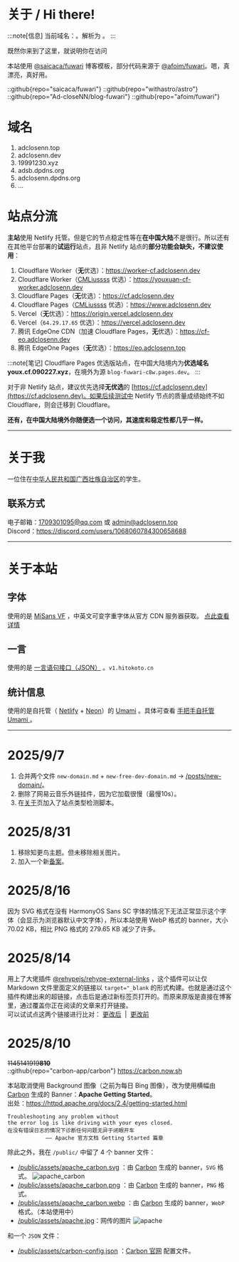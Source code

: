 # 关于 / Hi there!

:::note[信息]
当前域名：<code><span id="cdns-hostname"></span></code>。解析为 <span id="cdns-type"></span>。
:::

既然你来到了这里，就说明你在访问<span id="cdns"></span>

本站使用 [@saicaca/fuwari](https://github.com/saicaca/fuwari) 博客模板，部分代码来源于 [@afoim/fuwari](https://github.com/afoim/fuwari)。嗯，真漂亮，真好用。

::github{repo="saicaca/fuwari"}
::github{repo="withastro/astro"}
::github{repo="Ad-closeNN/blog-fuwari"}
::github{repo="afoim/fuwari"}

# 域名
1. adclosenn.top
2. adclosenn.dev
3. 19991230.xyz
4. adsb.dpdns.org
5. adclosenn.dpdns.org
6. ...

# 站点分流
**主站**使用 Netlify 托管。但是它的节点稳定性等在**在中国大陆**不是很行。所以还有在其他平台部署的**试运行**站点，且非 Netlify 站点的**部分功能会缺失，不建议使用**：
1. Cloudflare Worker（**无**优选）：https://worker-cf.adclosenn.dev
2. Cloudflare Worker（[CMLiussss](https://cf.090227.xyz) 优选）：https://youxuan-cf-worker.adclosenn.dev
3. Cloudflare Pages（**无**优选）：https://cf.adclosenn.dev
4. Cloudflare Pages（[CMLiussss](https://cf.090227.xyz) 优选）：https://www.adclosenn.dev
5. Vercel（**无**优选）：https://origin.vercel.adclosenn.dev
6. Vercel（`64.29.17.65` 优选）：https://vercel.adclosenn.dev
6. 腾讯 EdgeOne CDN（加速 Cloudflare Pages，**无**优选）：https://cf-eo.adclosenn.dev
8. 腾讯 EdgeOne Pages（**无**优选）：https://eo.adclosenn.top

:::note[笔记]
Cloudflare Pages 优选版站点，在中国大陆境内为**优选域名 youx.cf.090227.xyz**，在境外为源 `blog-fuwari-c8w.pages.dev`。
:::

对于非 Netlify 站点，建议优先选择**无优选**的 [https://cf.adclosenn.dev](https://cf.adclosenn.dev)。如果后续测试中 Netlify 节点的质量成绩始终不如 Cloudflare，则会迁移到 Cloudflare。

**还有，在中国大陆境外你随便选一个访问，其速度和稳定性都几乎一样。**

---

# 关于我
一位住在[中华人民共和国广西壮族自治区](https://baike.baidu.com/item/%E5%B9%BF%E8%A5%BF%E5%A3%AE%E6%97%8F%E8%87%AA%E6%B2%BB%E5%8C%BA/163178)的学生。

## 联系方式
电子邮箱：[1709301095@qq.com](mailto:1709301095@qq.com) 或 [admin@adclosenn.top](mailto:admin@adclosenn.top)  
Discord：https://discord.com/users/1068060784300658688

---

# 关于本站
## 字体
使用的是 [MiSans VF](https://hyperos.mi.com/font) ，中英文可变字重字体从官方 CDN 服务器获取。 
[点此查看详情](/misans/)

## 一言
使用的是 [一言语句接口（JSON）](https://developer.hitokoto.cn/sentence/) 。`v1.hitokoto.cn`

## 统计信息
使用的是自托管（ [Netlify](https://www.netlify.com) + [Neon](https://neon.com)）的 [Umami](https://umami.is) 。具体可查看 [手把手自托管 Umami
](/posts/umami/) 。

---

# 2025/9/7
1. 合并两个文件 `new-domain.md` + `new-free-dev-domain.md` -> [/posts/new-domain/](/posts/new-domain/)。
2. 删除了网易云音乐外链挂件，因为它加载很慢（最慢10s）。
3. 在[关于](/about/)页加入了站点类型检测脚本。

# 2025/8/31
1. 移除知更鸟主题。但未移除相关图片。
2. 加入一个新[备案](https://icp.redcha.cn/beian/ICP-2025080144.html)。

# 2025/8/16
因为 SVG 格式在没有 HarmonyOS Sans SC 字体的情况下无法正常显示这个字体（会显示为浏览器默认中文字体），所以本站使用 WebP 格式的 banner，大小 70.02 KB，相比 PNG 格式的 279.65 KB 减少了许多。

# 2025/8/14
用上了大佬插件 [@rehypejs/rehype-external-links](https://www.npmjs.com/package/rehype-external-links) ，这个插件可以让仅 Markdown 文件里面定义的链接以 `target="_blank` 的形式构建。也就是通过这个插件构建出来的超链接，点击后是通过新标签页打开的。而原来原版是直接在博客里，通过覆盖你正在阅读的文章来打开链接。  
可以试试点这两个链接进行比对： [更改后](https://www.bing.com) &nbsp;|&nbsp; <a href="https://www.bing.com">更改前</a>

# 2025/8/10
~~1145141919**810**~~  
::github{repo="carbon-app/carbon"}
https://carbon.now.sh

本站取消使用 Background 图像（之前为每日 Bing 图像），改为使用横幅由 [Carbon](https://github.com/carbon-app/carbon) 生成的 Banner：**Apache Getting Started**。  
出处：https://httpd.apache.org/docs/2.4/getting-started.html

```
Troubleshooting any problem without 
the error log is like driving with your eyes closed.
在没有错误日志的情况下诊断任何问题无异于闭眼开车
            —— Apache 官方文档 Getting Started 篇章
```

除此之外，我在 `/public/` 中留了 4 个 banner 文件：
- [/public/assets/apache_carbon.svg](/assets/apache_carbon.svg) ：由 [Carbon](https://github.com/carbon-app/carbon) 生成的 banner，`SVG` 格式。 ![apache_carbon](/assets/apache_carbon.svg)
- [/public/assets/apache_carbon.png](/assets/apache_carbon.png) ：由 [Carbon](https://github.com/carbon-app/carbon) 生成的 banner，`PNG` 格式。
- [/public/assets/apache_carbon.webp](/assets/apache_carbon.webp) ：由 [Carbon](https://github.com/carbon-app/carbon) 生成的 banner，`WebP` 格式。（本站使用中）
- [/public/assets/apache.jpg](/assets/apache.jpg)：网传的图片 ![apache](/assets/apache.jpg)

和一个 `JSON` 文件：
- <a href="/assets/carbon-config.json" target="_blank">/public/assets/carbon-config.json</a> ：[Carbon 官网](https://carbon.now.sh) 配置文件。

<script>
    // 主机名解析
    const hostname = window.location.hostname;
    const siteType = document.getElementById('cdns');
    const hName = document.getElementById('cdns-hostname');
    const cdnType = document.getElementById('cdns-type');
    if (hostname === "localhost" || hostname === "127.0.0.1" || hostname.includes("192.168.")){
        // Local
        siteType.innerHTML = "本地服务器。";
        cdnType.textContent = "本地"
    }
    else if (hostname === "adclosenn.top"){
        // Netlify
        siteType.innerHTML = '由 <a href="https://www.netlify.com" target="_blank">Netlify</a> 托管的 <a href="https://adclosenn.top">https://adclosenn.top</a>。本站 Netlify Amazon CDN 优选 IP：<code>3.33.186.135</code>';
        cdnType.textContent = "Netlify";
        
    }
    else if (hostname === "worker-cf.adclosenn.dev") {
        // Cloudflare Workers https://worker-cf.adclosenn.dev
        siteType.innerHTML = '由 <a href="https://workers.cloudflare.com" target="_blank">Cloudflare Workers</a> 托管的 <a href="https://worker-cf.adclosenn.dev">https://worker-cf.adclosenn.dev</a>。本站点未进行 IP 优选。';
        cdnType.textContent = "Cloudflare Workers";
    }
    else if (hostname === "youxuan-cf-worker.adclosenn.dev") {
        // Cloudflare Workers 优选 https://youxuan-cf-worker.adclosenn.dev
        siteType.innerHTML = '由 <a href="https://workers.cloudflare.com" target="_blank">Cloudflare Workers</a> 托管的 <a href="https://youxuan-cf-worker.adclosenn.dev">https://youxuan-cf-worker.adclosenn.dev</a>。本站点已进行 IP 优选，使用的 CNAME 为 <code>youxuan.cf.090227.xyz</code>。';
        cdnType.textContent = "Cloudflare Workers";
    }
    else if (hostname === "cf.adclosenn.dev") {
        // Cloudflare Pages https://cf.adclosenn.dev
        siteType.innerHTML = '由 <a href="https://pages.cloudflare.com" target="_blank">Cloudflare Pages</a> 托管的 <a href="https://cf.adclosenn.dev">https://cf.adclosenn.dev</a>。本站点未进行 IP 优选。';
        cdnType.textContent = "Cloudflare Pages";
    }
    else if (hostname === "www.adclosenn.dev") {
        // Cloudflare Pages 优选 https://www.adclosenn.dev
        siteType.innerHTML = '由 <a href="https://pages.cloudflare.com" target="_blank">Cloudflare Pages</a> 托管的 <a href="https://www.adclosenn.dev">https://www.adclosenn.dev</a>。本站点已进行 IP 优选，使用的 CNAME 为 <code>youx.cf.090227.xyz</code>。';
        cdnType.textContent = "Cloudflare Pages";
    }
    else if (hostname === "origin.vercel.adclosenn.dev") {
        // Vercel https://origin.vercel.adclosenn.dev
        siteType.innerHTML = '由 <a href="https://vercel.com" target="_blank">Vercel</a> 托管的 <a href="https://origin.vercel.adclosenn.dev">https://origin.vercel.adclosenn.dev</a>。本站点未进行 IP 优选，使用的官方 CNAME 为 <code>cname.vercel-dns.com</code>。';
        cdnType.textContent = "Vercel";
    }
    else if (hostname === "vercel.adclosenn.dev") {
        // Vercel 优选 https://vercel.adclosenn.dev
        siteType.innerHTML = '由 <a href="https://vercel.com" target="_blank">Vercel</a> 托管的 <a href="https://vercel.adclosenn.dev">https://vercel.adclosenn.dev</a>。本站点已进行 IP 优选，使用的 IP 为 <code>64.29.17.65</code>。';
        cdnType.textContent = "Vercel";
    }
    else if (hostname === "cf-eo.adclosenn.dev") {
        // EdgeOne CDN https://cf-eo.adclosenn.dev
        siteType.innerHTML = '由 <a href="https://edgeone.ai/zh" target="_blank">EdgeOne CDN</a> 加速的 <a href="https://cf-eo.adclosenn.dev">https://cf-eo.adclosenn.dev</a>。本站点未进行 IP 优选，源站为 Cloudflare Pages。';
        cdnType.textContent = "腾讯云 EdgeOne";
    }
    else if (hostname === "eo.adclosenn.top") {
        // EdgeOne Pages https://eo.adclosenn.top
        siteType.innerHTML = '由 <a href="https://edgeone.ai/zh/products/pages" target="_blank">EdgeOne Pages</a> 托管的 <a href="https://eo.adclosenn.top">https://eo.adclosenn.top</a>。本站点未进行 IP 优选。';
        cdnType.textContent = "腾讯云 EdgeOne";
    }
    else{
        siteType.innerHTML = "未知主机名：<code>" + hostname + "</code>。";
        cdnType.innerHTML = "未知主机名"
    }
    if (hostname != "") {
        hName.textContent = hostname;
    }
    else {
        hName.textContent = "本地 HTML 文件";
    }
</script>